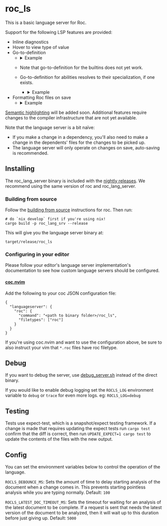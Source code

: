 # roc_ls

This is a basic language server for Roc.

Support for the following LSP features are provided:

- Inline diagnostics
- Hover to view type of value
- Go-to-definition
  - <details><summary>Example</summary>

    https://github.com/ayazhafiz/roc/assets/20735482/23a57d06-5b70-46f2-b0c4-5836eaec669b

    </details>
  - Note that go-to-definition for the builtins does not yet work.
  - Go-to-definition for abilities resolves to their specialization, if one exists.
    - <details><summary>Example</summary>

      https://github.com/ayazhafiz/roc/assets/20735482/1ba98bf9-518b-4c47-b606-a6ce6767566f

      </details>
- Formatting Roc files on save
  - <details><summary>Example</summary>

    https://github.com/ayazhafiz/roc/assets/20735482/fbbe4bc1-64af-4c7d-b633-d7761906df11

    </details>

[Semantic highlighting](https://github.com/microsoft/vscode/wiki/Semantic-Highlighting-Overview#what-is-the-difference-between-syntax-and-semantic-highlighting) will be added soon. Additional features require
changes to the compiler infrastructure that are not yet available.

Note that the language server is a bit naïve:
- If you make a change in a dependency, you'll also need to make a change in
    the dependents' files for the changes to be picked up.
- The language server will only operate on changes on save, auto-saving is recommended.

## Installing

The roc_lang_server binary is included with the [nightly releases](https://github.com/roc-lang/roc/releases). We recommend using the same version of roc and roc_lang_server.

### Building from source

Follow the [building from source](https://github.com/roc-lang/roc/blob/main/BUILDING_FROM_SOURCE.md) instructions for roc. Then run:

```
# do `nix develop` first if you're using nix!
cargo build -p roc_lang_srv --release
```

This will give you the language server binary at:

```
target/release/roc_ls
```

### Configuring in your editor

Please follow your editor's language server implementation's documentation to see how custom language servers should be configured.

#### [coc.nvim](https://github.com/neoclide/coc.nvim)

Add the following to your coc JSON configuration file:

```
{
  "languageserver": {
    "roc": {
      "command": "<path to binary folder>/roc_ls",
      "filetypes": ["roc"]
    }
  }
}
```

If you're using coc.nvim and want to use the configuration above, be sure to also instruct your vim that `*.roc` files have roc filetype.

## Debug

If you want to debug the server, use [debug_server.sh](./debug_server.sh)
instead of the direct binary.

If you would like to enable debug logging set the `ROCLS_LOG` environment variable to `debug` or `trace` for even more logs. 
eg: `ROCLS_LOG=debug`  

## Testing

Tests use expect-test, which is a snapshot/expect testing framework.
If a change is made that requires updating the expect tests run `cargo test` confirm that the diff is correct, then run `UPDATE_EXPECT=1 cargo test` to update the contents of the files with the new output.

## Config

You can set the environment variables below to control the operation of the language.

`ROCLS_DEBOUNCE_MS`: Sets the amount of time to delay starting analysis of the document when a change comes in. This prevents starting pointless analysis while you are typing normally. 
Default: `100`

`ROCLS_LATEST_DOC_TIMEOUT_MS`: Sets the timeout for waiting for an analysis of the latest document to be complete. If a request is sent that needs the latest version of the document to be analyzed, then it will wait up to this duration before just giving up.
Default: `5000`  
